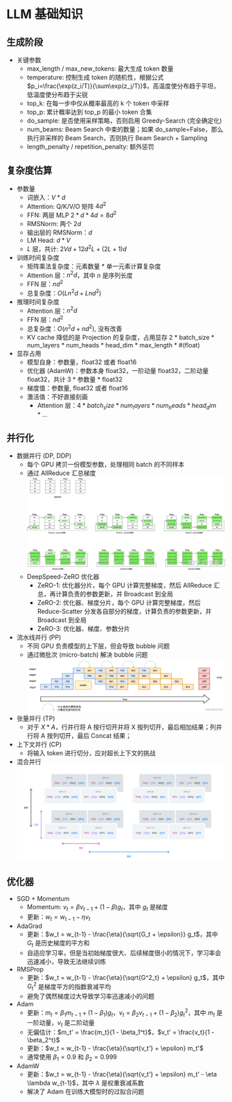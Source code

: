 # LLM 基础知识

## 生成阶段
+ 关键参数
  + max_length / max_new_tokens: 最大生成 token 数量
  + temperature: 控制生成 token 的随机性，根据公式 $p_i=\frac{\exp(z_i/T)}{\sum\exp(z_j/T)}$，高温度使分布趋于平坦，低温度使分布趋于尖锐
  + top_k: 在每一步中仅从概率最高的 k 个 token 中采样
  + top_p: 累计概率达到 top_p 的最小 token 合集
  + do_sample: 是否使用采样策略，否则启用 Greedy-Search (完全确定化)
  + num_beams: Beam Search 中束的数量；如果 do_sample=False，那么执行非采样的 Beam Search，否则执行 Beam Search + Sampling
  + length_penalty / repetition_penalty: 额外惩罚

## 复杂度估算
+ 参数量
  + 词嵌入：$V * d$
  + Attention: Q/K/V/O 矩阵 $4d^2$
  + FFN: 两层 MLP $2 * d * 4d = 8d^2$
  + RMSNorm: 两个 $2d$
  + 输出层的 RMSNorm：$d$
  + LM Head: $d * V$
  + $L$ 层，共计: $2Vd + 12d^2L + (2L + 1)d$
+ 训练时间复杂度
  + 矩阵乘法复杂度：元素数量 * 单一元素计算复杂度
  + Attention 层：$n^2d$，其中 $n$ 是序列长度
  + FFN 层：$nd^2$
  + 总复杂度：$O(Ln^2d + Lnd^2)$
+ 推理时间复杂度
    + Attention 层：$n^2d$
    + FFN 层：$nd^2$
    + 总复杂度：$O(n^2d + nd^2)$, 没有改善
    + KV cache 降低的是 Projection 的复杂度，占用显存 2 * batch_size * num_layers * num_heads * head_dim * max_length * #(float)
+ 显存占用
  + 模型自身：参数量，float32 或者 float16
  + 优化器 (AdamW)：参数本身 float32，一阶动量 float32，二阶动量 float32，共计 3 * 参数量 * float32
  + 梯度值：参数量, float32 或者 float16
  + 激活值：不好直接刻画
    + Attention 层：$4 * batch_size * num_layers * num_heads * head_dim * ...$

## 并行化
+ 数据并行 (DP, DDP)
  + 每个 GPU 拷贝一份模型参数，处理相同 batch 的不同样本
  + 通过 AllReduce 汇总梯度
  ![basic_1](pic/basic_1.jpg)
  + DeepSpeed-ZeRO 优化器
    + ZeRO-1: 优化器分片，每个 GPU 计算完整梯度，然后 AllReduce 汇总，再计算负责的参数更新，并 Broadcast 到全局
    + ZeRO-2: 优化器、梯度分片，每个 GPU 计算完整梯度，然后 Reduce-Scatter 分发各自部分的梯度，计算负责的参数更新，并 Broadcast 到全局
    + ZeRO-3: 优化器、梯度、参数分片
+ 流水线并行 (PP)
  + 不同 GPU 负责模型的上下层，但会导致 bubble 问题
  + 通过微批次 (micro-batch) 解决 bubble 问题
  ![basic_2](pic/basic_2.png)
+ 张量并行 (TP)
  + 对于 $X * A$，行并行将 A 按行切开并将 X 按列切开，最后相加结果；列并行将 A 按列切开，最后 Concat 结果；
+ 上下文并行 (CP)
  + 将输入 token 进行切分，应对超长上下文的挑战
+ 混合并行
  ![basic_3](pic/basic_3.png)

## 优化器
+ SGD + Momentum
  + Momentum: $v_t = \beta v_{t-1} + (1 - \beta) g_t$，其中 $g_t$ 是梯度
  + 更新：$w_t = w_{t-1} - \eta v_t$
+ AdaGrad
  + 更新：$w_t = w_{t-1} - \frac{\eta}{\sqrt{G_t + \epsilon}} g_t$，其中 $G_t$ 是历史梯度的平方和
  + 自适应学习率，但是当初始梯度很大、后续梯度很小的情况下，学习率会迅速减小，导致无法继续训练
+ RMSProp
  + 更新：$w_t = w_{t-1} - \frac{\eta}{\sqrt{G^2_t} + \epsilon} g_t$，其中 $G^2_t$ 是梯度平方的指数衰减平均
  + 避免了偶然梯度过大导致学习率迅速减小的问题
+ Adam
  + 更新：$m_t = \beta_1 m_{t-1} + (1 - \beta_1) g_t$，$v_t = \beta_2 v_{t-1} + (1 - \beta_2) g^2_t$，其中 $m_t$ 是一阶动量，$v_t$ 是二阶动量
  + 无偏估计：$m_t' = \frac{m_t}{1 - \beta_1^t}$，$v_t' = \frac{v_t}{1 - \beta_2^t}$
  + 更新：$w_t = w_{t-1} - \frac{\eta}{\sqrt{v_t'} + \epsilon} m_t'$
  + 通常使用 $\beta_1=0.9$ 和 $\beta_2=0.999$
+ AdamW
  + 更新：$w_t = w_{t-1} - \frac{\eta}{\sqrt{v_t'} + \epsilon} m_t' - \eta \lambda w_{t-1}$，其中 $\lambda$ 是权重衰减系数
  + 解决了 Adam 在训练大模型时的过拟合问题